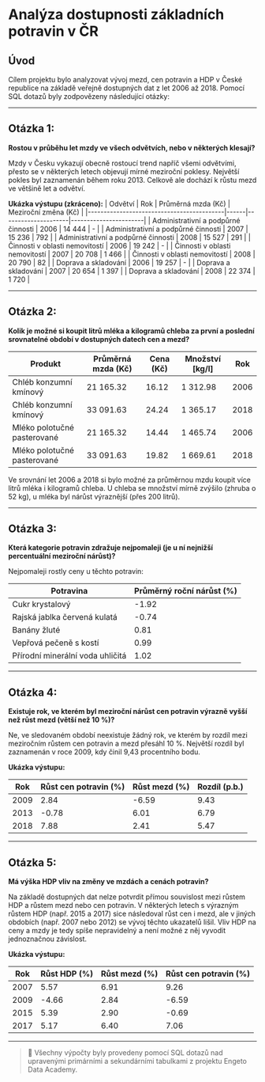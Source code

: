 # Analýza dostupnosti základních potravin v ČR

## Úvod

Cílem projektu bylo analyzovat vývoj mezd, cen potravin a HDP v České republice na základě veřejně dostupných dat z let 2006 až 2018. Pomocí SQL dotazů byly zodpovězeny následující otázky:

---

## Otázka 1:  
**Rostou v průběhu let mzdy ve všech odvětvích, nebo v některých klesají?**

Mzdy v Česku vykazují obecně rostoucí trend napříč všemi odvětvími, přesto se v některých letech objevují mírné meziroční poklesy. Největší pokles byl zaznamenán během roku 2013. Celkově ale dochází k růstu mezd ve většině let a odvětví.

**Ukázka výstupu (zkráceno):**
| Odvětví                                   | Rok  | Průměrná mzda (Kč) | Meziroční změna (Kč) |
|-------------------------------------------|------|---------------------|-----------------------|
| Administrativní a podpůrné činnosti       | 2006 | 14 444              | -                     |
| Administrativní a podpůrné činnosti       | 2007 | 15 236              | 792                   |
| Administrativní a podpůrné činnosti       | 2008 | 15 527              | 291                   |
| Činnosti v oblasti nemovitostí             | 2006 | 19 242              | -                     |
| Činnosti v oblasti nemovitostí             | 2007 | 20 708              | 1 466                 |
| Činnosti v oblasti nemovitostí             | 2008 | 20 790              | 82                    |
| Doprava a skladování                       | 2006 | 19 257              | -                     |
| Doprava a skladování                       | 2007 | 20 654              | 1 397                 |
| Doprava a skladování                       | 2008 | 22 374              | 1 720                 |

---

## Otázka 2:  
**Kolik je možné si koupit litrů mléka a kilogramů chleba za první a poslední srovnatelné období v dostupných datech cen a mezd?**

| Produkt                       | Průměrná mzda (Kč) | Cena (Kč) | Množství [kg/l] | Rok  |
|------------------------------|---------------------|-----------|------------------|------|
| Chléb konzumní kmínový       | 21 165.32           | 16.12     | 1 312.98         | 2006 |
| Chléb konzumní kmínový       | 33 091.63           | 24.24     | 1 365.17         | 2018 |
| Mléko polotučné pasterované  | 21 165.32           | 14.44     | 1 465.74         | 2006 |
| Mléko polotučné pasterované  | 33 091.63           | 19.82     | 1 669.61         | 2018 |

Ve srovnání let 2006 a 2018 si bylo možné za průměrnou mzdu koupit více litrů mléka i kilogramů chleba. U chleba se množství mírně zvýšilo (zhruba o 52 kg), u mléka byl nárůst výraznější (přes 200 litrů).

---

## Otázka 3:  
**Která kategorie potravin zdražuje nejpomaleji (je u ní nejnižší percentuální meziroční nárůst)?**

Nejpomaleji rostly ceny u těchto potravin:

| Potravina                          | Průměrný roční nárůst (%) |
|-----------------------------------|----------------------------|
| Cukr krystalový                   | -1.92                      |
| Rajská jablka červená kulatá     | -0.74                      |
| Banány žluté                     | 0.81                       |
| Vepřová pečeně s kostí           | 0.99                       |
| Přírodní minerální voda uhličitá | 1.02                       |

---

## Otázka 4:  
**Existuje rok, ve kterém byl meziroční nárůst cen potravin výrazně vyšší než růst mezd (větší než 10 %)?**

Ne, ve sledovaném období neexistuje žádný rok, ve kterém by rozdíl mezi meziročním růstem cen potravin a mezd přesáhl 10 %. Největší rozdíl byl zaznamenán v roce 2009, kdy činil 9,43 procentního bodu.

**Ukázka výstupu:**

| Rok  | Růst cen potravin (%) | Růst mezd (%) | Rozdíl (p.b.) |
|------|------------------------|----------------|----------------|
| 2009 | 2.84                   | -6.59          | 9.43           |
| 2013 | -0.78                  | 6.01           | 6.79           |
| 2018 | 7.88                   | 2.41           | 5.47           |

---

## Otázka 5:  
**Má výška HDP vliv na změny ve mzdách a cenách potravin?**

Na základě dostupných dat nelze potvrdit přímou souvislost mezi růstem HDP a růstem mezd nebo cen potravin. V některých letech s výrazným růstem HDP (např. 2015 a 2017) sice následoval růst cen i mezd, ale v jiných obdobích (např. 2007 nebo 2012) se vývoj těchto ukazatelů lišil. Vliv HDP na ceny a mzdy je tedy spíše nepravidelný a není možné z něj vyvodit jednoznačnou závislost.

**Ukázka výstupu:**

| Rok  | Růst HDP (%) | Růst mezd (%) | Růst cen potravin (%) |
|------|--------------|----------------|------------------------|
| 2007 | 5.57         | 6.91           | 9.26                   |
| 2009 | -4.66        | 2.84           | -6.59                  |
| 2015 | 5.39         | 2.90           | -0.69                  |
| 2017 | 5.17         | 6.40           | 7.06                   |

---

> 📌 Všechny výpočty byly provedeny pomocí SQL dotazů nad upravenými primárními a sekundárními tabulkami z projektu Engeto Data Academy.

